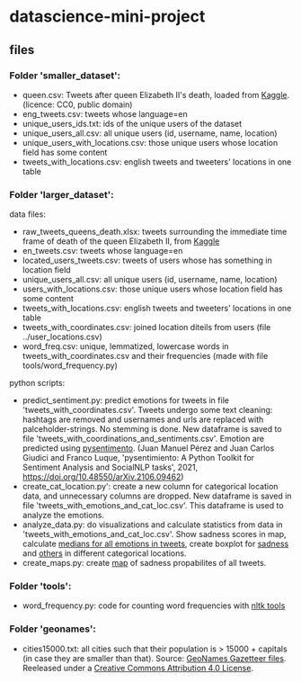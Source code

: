 # datascience-mini-project

## files

### Folder 'smaller_dataset':
- queen.csv: Tweets after queen Elizabeth II's death, loaded from [Kaggle](https://www.kaggle.com/datasets/aneeshtickoo/tweets-after-queen-elizabeth-iis-death). (licence: CC0, public domain)
- eng_tweets.csv: tweets whose language=en
- unique_users_ids.txt: ids of the unique users of the dataset
- unique_users_all.csv: all unique users (id, username, name, location)
- unique_users_with_locations.csv: those unique users whose location field has some content
- tweets_with_locations.csv: english tweets and tweeters' locations in one table

### Folder 'larger_dataset':
data files:
- raw_tweets_queens_death.xlsx: tweets surrounding the immediate time frame of death of the queen Elizabeth II, from [Kaggle](https://www.kaggle.com/datasets/welcomehere/death-of-the-queen?select=raw_tweets_queens_death.xlsx)
- en_tweets.csv: tweets whose language=en
- located_users_tweets.csv: tweets of users whose has something in location field
- unique_users_all.csv: all unique users (id, username, name, location)
- users_with_locations.csv: those unique users whose location field has some content
- tweets_with_locations.csv: english tweets and tweeters' locations in one table
- tweets_with_coordinates.csv: joined location diteils from users (file ../user_locations.csv)
- word_freq.csv: unique, lemmatized, lowercase words in tweets_with_coordinates.csv and their frequencies (made with file tools/word_frequency.py)

python scripts:
- predict_sentiment.py: predict emotions for tweets in file 'tweets_with_coordinates.csv'. Tweets undergo some text cleaning: hashtags are removed and usernames and urls are replaced with palceholder-strings. No stemming is done. New dataframe is saved to file 'tweets_with_coordinations_and_sentiments.csv'. Emotion are predicted using [pysentimento](https://github.com/pysentimiento/pysentimiento). (Juan Manuel Pérez and Juan Carlos Giudici and Franco Luque, 'pysentimiento: A Python Toolkit for Sentiment Analysis and SocialNLP tasks', 2021, 
https://doi.org/10.48550/arXiv.2106.09462)
- create_cat_location.py': create a new column for categorical location data, and unnecessary columns are dropped. New dataframe is saved in file 'tweets_with_emotions_and_cat_loc.csv'. This dataframe is used to analyze the emotions.
- analyze_data.py: do visualizations and calculate statistics from data in 'tweets_with_emotions_and_cat_loc.csv'. Show sadness scores in map, calculate [medians for all emotions in tweets](https://github.com/evilditch/datascience-mini-project/blob/main/larger_dataset/median_bar.png), create boxplot for [sadness](https://github.com/evilditch/datascience-mini-project/blob/main/larger_dataset/sadness_box.png) and [others](https://github.com/evilditch/datascience-mini-project/blob/main/larger_dataset/others_box.png) in different categorical locations.
- create_maps.py: create [map](https://github.com/evilditch/datascience-mini-project/blob/main/larger_dataset/world_sadness.png) of sadness propabilites of all tweets.


### Folder 'tools':
- word_frequency.py: code for counting word frequencies with [nltk tools](https://www.nltk.org/)

### Folder 'geonames':
- cities15000.txt: all cities such that their population is > 15000 + capitals (in case they are smaller than that). Source: [GeoNames Gazetteer files](http://download.geonames.org/export/dump/). Reeleased under a [Creative Commons Attribution 4.0 License](https://creativecommons.org/licenses/by/4.0/).
